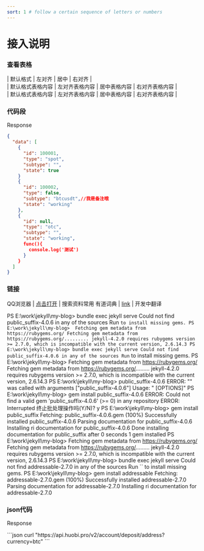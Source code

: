 ```yaml
---
sort: 1 # follow a certain sequence of letters or numbers
---
```

# 接入说明
### 查看表格

| 默认格式  | 左对齐 | 居中 | 右对齐 |                     
| 默认格式表格内容  | 左对齐表格内容 | 居中表格内容 | 右对齐表格内容 |     
| 默认格式表格内容  | 左对齐表格内容 | 居中表格内容 | 右对齐表格内容 |

### 代码段
<p class='custom-code-title'>Response</p>

```json
{
  "data": [
    {
      "id": 100001,
      "type": "spot",
      "subtype": "",
      "state": true
    }
    {
      "id": 100002,
      "type": false,
      "subtype": "btcusdt",//我是备注哦
      "state": "working"
    },
    {
      "id": null,
      "type": "otc",
      "subtype": "",
      "state": "working",
      func(){
        console.log('测试')
      }
    }
  ]
}
```

### 链接
QQ浏览器 | [点击打开](https://browser.qq.com/?adtag=SEM170314020/)    |   搜索资料常用
有道词典 | [link](http://cidian.youdao.com/)    |   开发中翻译

PS E:\work\jekyll\my-blog> bundle exec jekyll serve
Could not find public_suffix-4.0.6 in any of the sources
Run `` to install missing gems.
PS E:\work\jekyll\my-blog> 
Fetching gem metadata from https://rubygems.org/
Fetching gem metadata from https://rubygems.org/.........
jekyll-4.2.0 requires rubygems version >= 2.7.0, which is incompatible with the
current version, 2.6.14.3
PS E:\work\jekyll\my-blog> bundle exec jekyll serve
Could not find public_suffix-4.0.6 in any of the sources
Run `` to install missing gems.
PS E:\work\jekyll\my-blog> 
Fetching gem metadata from https://rubygems.org/
Fetching gem metadata from https://rubygems.org/.........
jekyll-4.2.0 requires rubygems version >= 2.7.0, which is incompatible with the
current version, 2.6.14.3
PS E:\work\jekyll\my-blog>  public_suffix-4.0.6
ERROR: "" was called with arguments ["public_suffix-4.0.6"]
Usage: " [OPTIONS]"
PS E:\work\jekyll\my-blog> gem install public_suffix-4.0.6
ERROR:  Could not find a valid gem 'public_suffix-4.0.6' (>= 0) in any repository
ERROR:  Interrupted
终止批处理操作吗(Y/N)? y
PS E:\work\jekyll\my-blog> gem install public_suffix
Fetching: public_suffix-4.0.6.gem (100%)
Successfully installed public_suffix-4.0.6
Parsing documentation for public_suffix-4.0.6
Installing ri documentation for public_suffix-4.0.6
Done installing documentation for public_suffix after 0 seconds
1 gem installed
PS E:\work\jekyll\my-blog> 
Fetching gem metadata from https://rubygems.org/
Fetching gem metadata from https://rubygems.org/.........
jekyll-4.2.0 requires rubygems version >= 2.7.0, which is incompatible with the
current version, 2.6.14.3
PS E:\work\jekyll\my-blog> bundle exec jekyll serve
Could not find addressable-2.7.0 in any of the sources
Run `` to install missing gems.
PS E:\work\jekyll\my-blog> gem install addressable
Fetching: addressable-2.7.0.gem (100%)
Successfully installed addressable-2.7.0
Parsing documentation for addressable-2.7.0
Installing ri documentation for addressable-2.7.0

### json代码
<p class='custom-code-title'>Response</p>
```json
curl "https://api.huobi.pro/v2/account/deposit/address?currency=btc"
```
